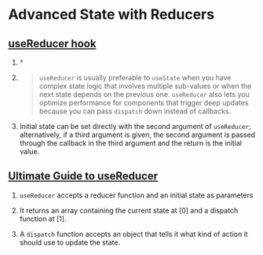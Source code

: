 # Advanced State with Reducers

## [useReducer hook](https://reactjs.org/docs/hooks-reference.html#usereducer)

1. ^

2. >`useReducer` is usually preferable to `useState` when you have complex state logic that involves multiple sub-values or when the next state depends on the previous one. `useReducer` also lets you optimize performance for components that trigger deep updates because you can pass `dispatch` down instead of callbacks.

3. Initial state can be set directly with the second argument of `useReducer`; alternatively, if a third argument is given, the second argument is passed through the callback in the third argument and the return is the initial value.

## [Ultimate Guide to useReducer](https://blog.logrocket.com/guide-to-react-usereducer-hook/)

1. `useReducer` accepts a reducer function and an initial state as parameters

2. It returns an array containing the current state at [0] and a dispatch function at [1].

3. A `dispatch` function accepts an object that tells it what kind of action it should use to update the state.
